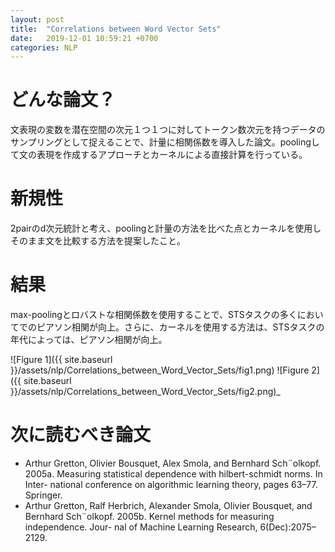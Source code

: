 ```yaml
---
layout: post
title:  "Correlations between Word Vector Sets"
date:   2019-12-01 10:59:21 +0700
categories: NLP
---
```

# どんな論文？
文表現の変数を潜在空間の次元１つ１つに対してトークン数次元を持つデータのサンプリングとして捉えることで、計量に相関係数を導入した論文。poolingして文の表現を作成するアプローチとカーネルによる直接計算を行っている。

# 新規性
2pairのd次元統計と考え、poolingと計量の方法を比べた点とカーネルを使用しそのまま文を比較する方法を提案したこと。


# 結果
max-poolingとロバストな相関係数を使用することで、STSタスクの多くにおいてでのピアソン相関が向上。さらに、カーネルを使用する方法は、STSタスクの年代によっては、ピアソン相関が向上。

![Figure 1]({{ site.baseurl }}/assets/nlp/Correlations_between_Word_Vector_Sets/fig1.png)
![Figure 2]({{ site.baseurl }}/assets/nlp/Correlations_between_Word_Vector_Sets/fig2.png)_



# 次に読むべき論文
- Arthur Gretton, Olivier Bousquet, Alex Smola, and Bernhard Sch¨olkopf. 2005a. Measuring statistical dependence with hilbert-schmidt norms. In Inter- national conference on algorithmic learning theory, pages 63–77. Springer.
- Arthur Gretton, Ralf Herbrich, Alexander Smola, Olivier Bousquet, and Bernhard Sch¨olkopf. 2005b. Kernel methods for measuring independence. Jour- nal of Machine Learning Research, 6(Dec):2075– 2129.